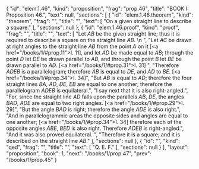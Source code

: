 {
  "id": "elem.1.46",
  "kind": "proposition",
  "frag": "prop.46",
  "title": "BOOK I: Proposition 46.",
  "text": null,
  "sections": [
    {
      "id": "elem.1.46.theorem",
      "kind": "theorem",
      "frag": "",
      "title": "",
      "text": [
        "On a given straight line to describe a square."
      ],
      "sections": null
    },
    {
      "id": "elem.1.46.proof",
      "kind": "proof",
      "frag": "",
      "title": "",
      "text": [
        "Let <var>AB</var> be the given straight line; thus it is required to describe a square on the straight line <var>AB</var>. \n        ",
        "Let <var>AC</var> be drawn at right angles to the straight line <var>AB</var> from the point <var>A</var> on it [<a href=\"/books/1/#prop.11\">I. 11</a>], and let <var>AD</var> be made equal to <var>AB</var>; through the point <var>D</var> let <var>DE</var> be drawn parallel to <var>AB</var>, and through the point <var>B</var> let <var>BE</var> be drawn parallel to <var>AD</var>. [<a href=\"/books/1/#prop.31\">I. 31</a>] ",
        "Therefore <var>ADEB</var> is a parallelogram; therefore <var>AB</var> is equal to <var>DE</var>, and <var>AD</var> to <var>BE</var>. [<a href=\"/books/1/#prop.34\">I. 34</a>]",
        "But <var>AB</var> is equal to <var>AD</var>; therefore the four straight lines <var>BA</var>, <var>AD</var>, <var>DE</var>, <var>EB</var> are equal to one another; therefore the parallelogram <var>ADEB</var> is equilateral.",
        "I say next that it is also right-angled.",
        "For, since the straight line <var>AD</var> falls upon the parallels <var>AB</var>, <var>DE</var>, the angles <var>BAD</var>, <var>ADE</var> are equal to two right angles. [<a href=\"/books/1/#prop.29\">I. 29</a>]",
        "But the angle <var>BAD</var> is right; therefore the angle <var>ADE</var> is also right.",
        "And in parallelogrammic areas the opposite sides and angles are equal to one another; [<a href=\"/books/1/#prop.34\">I. 34</a>] therefore each of the opposite angles <var>ABE</var>, <var>BED</var> is also right. Therefore <var>ADEB</var> is right-angled.",
        "And it was also proved equilateral. ",
        "Therefore it is a square; and it is described on the straight line <var>AB</var>."
      ],
      "sections": null
    },
    {
      "id": "",
      "kind": "qed",
      "frag": "",
      "title": "",
      "text": [
        "Q. E. F."
      ],
      "sections": null
    }
  ],
  "layout": "proposition",
  "book": 1,
  "next": "/books/1/prop.47",
  "prev": "/books/1/prop.45"
}
